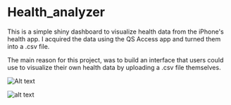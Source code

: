 # Health_analyzer

This is a simple shiny dashboard to visualize health data from the iPhone's health app. 
I acquired the data using the QS Access app and turned them into a .csv file.

The main reason for this project, was to build an interface that users could use to visualize their own health data by uploading a .csv file 
themselves.

![Alt text](/relative/path/to/health_analyzer.png?raw=true "Screen_shot")

![alt text](https://github.com/mraess/health_analyzer/health_analyzer.png "Logo Title Text 1")
